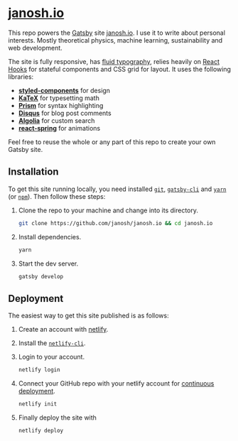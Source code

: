# [janosh.io](https://janosh.io)

This repo powers the [Gatsby](https://gatsbyjs.org) site [janosh.io](https://janosh.io). I use it to write about personal interests. Mostly theoretical physics, machine learning, sustainability and web development.

The site is fully responsive, has [fluid typography](https://css-tricks.com/snippets/css/fluid-typography), relies heavily on [React Hooks](https://reactjs.org/docs/hooks-intro) for stateful components and CSS grid for layout. It uses the following libraries:

- [**styled-components**](https://styled-components.com) for design
- [**KaTeX**](https://katex.org) for typesetting math
- [**Prism**](https://prismjs.com) for syntax highlighting
- [**Disqus**](https://disqus.com) for blog post comments
- [**Algolia**](https://www.algolia.com) for custom search
- [**react-spring**](https://www.react-spring.io) for animations

Feel free to reuse the whole or any part of this repo to create your own Gatsby site.

## Installation

To get this site running locally, you need installed [`git`](https://git-scm.com), [`gatsby-cli`](https://www.gatsbyjs.org/packages/gatsby-cli) and [`yarn`](https://yarnpkg.com) (or [`npm`](https://www.npmjs.com)). Then follow these steps:

1. Clone the repo to your machine and change into its directory.

    ```sh
    git clone https://github.com/janosh/janosh.io && cd janosh.io
    ```

2. Install dependencies.

    ```sh
    yarn
    ```

3. Start the dev server.

    ```sh
    gatsby develop
    ```

## Deployment

The easiest way to get this site published is as follows:

1. Create an account with [netlify](https://www.netlify.com).
2. Install the [`netlify-cli`](https://www.netlify.com/docs/cli).
3. Login to your account.

    ```sh
    netlify login
    ```

4. Connect your GitHub repo with your netlify account for [continuous deployment](https://www.netlify.com/docs/cli/#continuous-deployment).

    ```sh
    netlify init
    ```

5. Finally deploy the site with

    ```sh
    netlify deploy
    ```